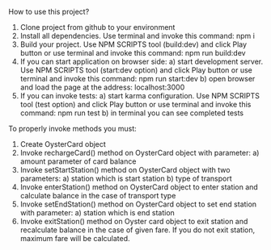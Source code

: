 How to use this project?

1. Clone project from github to your environment
2. Install all dependencies. Use terminal and invoke this command: npm i
3. Build your project. Use NPM SCRIPTS tool (build:dev) and click Play button or use terminal and invoke this command: npm run build:dev
4. If you can start application on browser side:
    a) start development server. Use NPM SCRIPTS tool (start:dev option) and click Play button or use terminal and invoke this command: npm run start:dev
    b) open browser and load the page at the address: localhost:3000
5. If you can invoke tests:
    a) start karma configuration. Use NPM SCRIPTS tool (test option) and click Play button or use terminal and invoke this command: npm run test
    b) in terminal you can see completed tests

To properly invoke methods you must:

1. Create OysterCard object
2. Invoke rechargeCard() method on OysterCard object with parameter:
    a) amount parameter of card balance
3. Invoke setStartStation() method on OysterCard object with two parameters:
    a) station which is start station
    b) type of transport
4. Invoke enterStation() method on OysterCard object to enter station and calculate balance in the case of transport type
5. Invoke setEndStation() method on OysterCard object to set end station with parameter:
    a) station which is end station
6. Invoke exitStation() method on Oyster card object to exit station and recalculate balance in the case of given fare. If you do not exit station, maximum fare will be calculated.